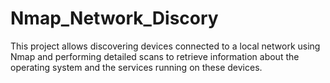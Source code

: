 # Nmap_Network_Discory
This project allows discovering devices connected to a local network using Nmap and performing detailed scans to retrieve information about the operating system and the services running on these devices.
